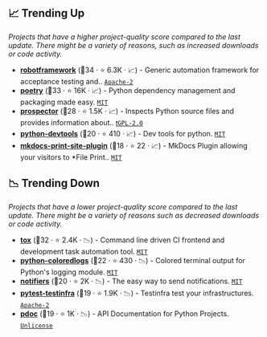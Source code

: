 ## 📈 Trending Up

_Projects that have a higher project-quality score compared to the last update. There might be a variety of reasons, such as increased downloads or code activity._

- <b><a href="https://github.com/robotframework/robotframework">robotframework</a></b> (🥇34 ·  ⭐ 6.3K · 📈) - Generic automation framework for acceptance testing and.. <code><a href="http://bit.ly/3nYMfla">Apache-2</a></code>
- <b><a href="https://github.com/python-poetry/poetry">poetry</a></b> (🥇33 ·  ⭐ 16K · 📈) - Python dependency management and packaging made easy. <code><a href="http://bit.ly/34MBwT8">MIT</a></code>
- <b><a href="https://github.com/PyCQA/prospector">prospector</a></b> (🥇28 ·  ⭐ 1.5K · 📈) - Inspects Python source files and provides information about.. <code><a href="http://bit.ly/2KucAZR">❗️GPL-2.0</a></code>
- <b><a href="https://github.com/samuelcolvin/python-devtools">python-devtools</a></b> (🥉20 ·  ⭐ 410 · 📈) - Dev tools for python. <code><a href="http://bit.ly/34MBwT8">MIT</a></code>
- <b><a href="https://github.com/timvink/mkdocs-print-site-plugin">mkdocs-print-site-plugin</a></b> (🥉18 ·  ⭐ 22 · 📈) - MkDocs Plugin allowing your visitors to *File Print.. <code><a href="http://bit.ly/34MBwT8">MIT</a></code> <code><img src="https://squidfunk.github.io/mkdocs-material/assets/favicon.png" style="display:inline;" width="13" height="13"></code>

## 📉 Trending Down

_Projects that have a lower project-quality score compared to the last update. There might be a variety of reasons such as decreased downloads or code activity._

- <b><a href="https://github.com/tox-dev/tox">tox</a></b> (🥇32 ·  ⭐ 2.4K · 📉) - Command line driven CI frontend and development task automation tool. <code><a href="http://bit.ly/34MBwT8">MIT</a></code> <code><img src="https://docs.pytest.org/en/stable/_static/favicon.png" style="display:inline;" width="13" height="13"></code>
- <b><a href="https://github.com/xolox/python-coloredlogs">python-coloredlogs</a></b> (🥉22 ·  ⭐ 430 · 📉) - Colored terminal output for Python's logging module. <code><a href="http://bit.ly/34MBwT8">MIT</a></code>
- <b><a href="https://github.com/liiight/notifiers">notifiers</a></b> (🥉20 ·  ⭐ 2K · 📉) - The easy way to send notifications. <code><a href="http://bit.ly/34MBwT8">MIT</a></code>
- <b><a href="https://github.com/pytest-dev/pytest-testinfra">pytest-testinfra</a></b> (🥉19 ·  ⭐ 1.9K · 📉) - Testinfra test your infrastructures. <code><a href="http://bit.ly/3nYMfla">Apache-2</a></code> <code><img src="https://docs.pytest.org/en/stable/_static/favicon.png" style="display:inline;" width="13" height="13"></code>
- <b><a href="https://github.com/mitmproxy/pdoc">pdoc</a></b> (🥉19 ·  ⭐ 1K · 📉) - API Documentation for Python Projects. <code><a href="http://bit.ly/3rvuUlR">Unlicense</a></code>

